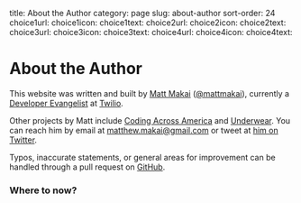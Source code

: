 title: About the Author
category: page
slug: about-author
sort-order: 24
choice1url: 
choice1icon: 
choice1text: 
choice2url: 
choice2icon: 
choice2text: 
choice3url: 
choice3icon: 
choice3text: 
choice4url:
choice4icon:
choice4text:


# About the Author
This website was written and built by 
[Matt Makai](http://www.mattmakai.com/) 
([@mattmakai](http://twitter.com/mattmakai)), currently a 
[Developer Evangelist](http://thenextweb.com/dd/2012/06/03/a-day-in-the-life-of-a-developer-evangelist/)
at [Twilio](https://www.twilio.com/).

Other projects by Matt include 
[Coding Across America](http://www.codingacrossamerica.com/)
and
[Underwear](https://github.com/makaimc/underwear/). You can reach him by 
email at matthew.makai@gmail.com or tweet at
[him on Twitter](https://twitter.com/mattmakai). 


Typos, inaccurate statements, or general areas for improvement can be handled
through a pull request on
[GitHub](https://github.com/makaimc/fullstackpython.github.com/).


### Where to now?
